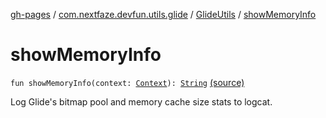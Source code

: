 [gh-pages](../../index.md) / [com.nextfaze.devfun.utils.glide](../index.md) / [GlideUtils](index.md) / [showMemoryInfo](.)

# showMemoryInfo

`fun showMemoryInfo(context: `[`Context`](https://developer.android.com/reference/android/content/Context.html)`): `[`String`](https://kotlinlang.org/api/latest/jvm/stdlib/kotlin/-string/index.html) [(source)](https://github.com/NextFaze/dev-fun/tree/master/devfun-util-glide/src/main/java/com/nextfaze/devfun/utils/glide/GlideUtils.kt#L26)

Log Glide's bitmap pool and memory cache size stats to logcat.

